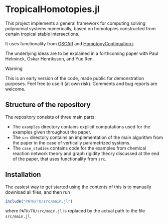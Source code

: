 # TropicalHomotopies.jl
This project implements a general framework for computing solving polynomial systems numerically, 
based on homotopies constructed from certain tropical stable intersections.

It uses functionality from [OSCAR](https://github.com/oscar-system/Oscar.jl) and [HomotopyContinuation.j](https://github.com/JuliaHomotopyContinuation/HomotopyContinuation.jl).

The underlying ideas are to be explained in a forthcoming paper with Paul Helminck, Oskar Henriksson, and Yue Ren.

> [!WARNING]  
> This is an early version of the code, made public for demonstration purposes. 
> Feel free to use it (at own risk). Comments and bug reports are welcome. 

## Structure of the repository
The repository consists of three main parts:
* The `examples` directory contains explicit computations used for the examples given throughout the paper.
* The `src` directory contains an implementation of the main algorithm from the paper in the case of vertically parametrized systems.
* The `case_studies` contains code for the examples from chemical reaction network theory and graph rigidity theory discussed at the end of the paper, that uses functionality from `src`.

## Installation
The easiest way to get started using the contents of this is to manually download all files, and then run

```julia
include("PATH/TO/src/main.jl")
```
where `PATH/TO/src/main.jl` is replaced by the actual path to the file `src/main.jl`.
